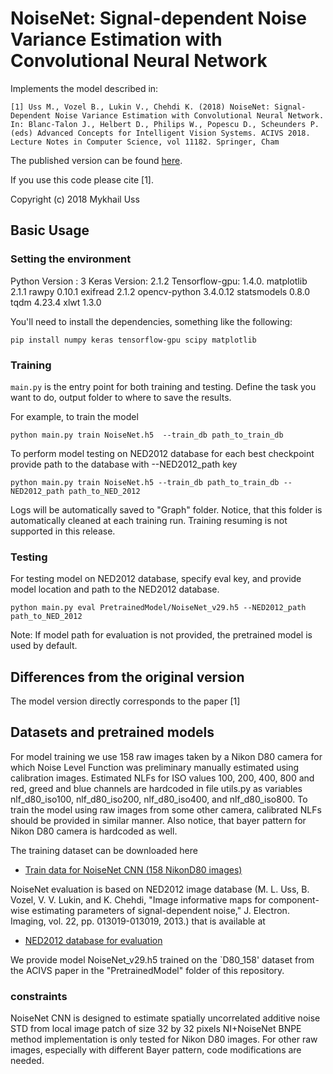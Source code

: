 # NoiseNet: Signal-dependent Noise Variance Estimation with Convolutional Neural Network #

Implements the model described in:

    [1] Uss M., Vozel B., Lukin V., Chehdi K. (2018) NoiseNet: Signal-Dependent Noise Variance Estimation with Convolutional Neural Network. In: Blanc-Talon J., Helbert D., Philips W., Popescu D., Scheunders P. (eds) Advanced Concepts for Intelligent Vision Systems. ACIVS 2018. Lecture Notes in Computer Science, vol 11182. Springer, Cham

The published version can be found [here](https://link.springer.com/chapter/10.1007/978-3-030-01449-0_35).

If you use this code please cite [1].

Copyright (c) 2018 Mykhail Uss

## Basic Usage ##

### Setting the environment ###

Python Version : 3
Keras Version: 2.1.2
Tensorflow-gpu: 1.4.0.
matplotlib 2.1.1
rawpy 0.10.1
exifread 2.1.2
opencv-python 3.4.0.12
statsmodels 0.8.0
tqdm 4.23.4
xlwt 1.3.0

You'll need to install the dependencies, something like the following:

```
pip install numpy keras tensorflow-gpu scipy matplotlib
```

### Training ###

`main.py` is the entry point for both training and testing. Define the task you
want to do, output folder to where to save the results.

For example, to train the model

```
python main.py train NoiseNet.h5  --train_db path_to_train_db
```

To perform model testing on NED2012 database for each best checkpoint provide path to the database with --NED2012_path key

```
python main.py train NoiseNet.h5 --train_db path_to_train_db --NED2012_path path_to_NED_2012
```

Logs will be automatically saved to "Graph" folder. Notice, that this folder is automatically cleaned at each training run.
Training resuming is not supported in this release.

### Testing ###

For testing model on NED2012 database, specify eval key, and provide model location and path to the NED2012 database.

```
python main.py eval PretrainedModel/NoiseNet_v29.h5 --NED2012_path path_to_NED_2012
```

Note: If model path for evaluation is not provided, the pretrained model is used by default.

## Differences from the original version ##

The model version directly corresponds to the paper [1]

## Datasets and pretrained models ##

For model training we use 158 raw images taken by a Nikon D80 camera for which Noise Level Function was preliminary manually estimated using calibration images.
Estimated NLFs for ISO values 100, 200, 400, 800 and red, greed and blue channels are hardcoded in file utils.py as variables nlf_d80_iso100, nlf_d80_iso200,
nlf_d80_iso400, and nlf_d80_iso800. To train the model using raw images from some other camera, calibrated NLFs should be provided in similar manner.
Also notice, that bayer pattern for Nikon D80 camera is hardcoded as well.

The training dataset can be downloaded here

* [Train data for NoiseNet CNN (158 NikonD80 images)](https://data.mendeley.com/datasets/3tt2hkh5mr/1)

NoiseNet evaluation is based on NED2012 image database (M. L. Uss, B. Vozel, V. V. Lukin, and K. Chehdi, "Image informative maps for component-wise estimating parameters of signal-dependent noise," J. Electron. Imaging, vol. 22, pp. 013019-013019, 2013.) that is available at

* [NED2012 database for evaluation](https://www.researchgate.net/publication/280611662_NED2012_image_database_for_benchmarking_signal-dependent_noise_estimation_algorithms)


We provide model NoiseNet_v29.h5 trained on the `D80_158' dataset from the ACIVS paper in the "PretrainedModel" folder of this repository.


### constraints ###

NoiseNet CNN is designed to estimate spatially uncorrelated additive noise STD from local image patch of size 32 by 32 pixels
NI+NoiseNet BNPE method implementation is only tested for Nikon D80 images. For other raw images, especially with different Bayer pattern, code modifications are needed.
